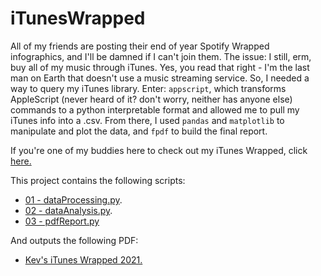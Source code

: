 # iTunesWrapped

All of my friends are posting their end of year Spotify Wrapped infographics, and I'll be damned if I can't join them. The issue: I still, erm, buy all of my music through iTunes. Yes, you read that right - I'm the last man on Earth that doesn't use a music streaming service. So, I needed a way to query my iTunes library. Enter: `appscript`, which transforms AppleScript (never heard of it? don't worry, neither has anyone else) commands to a python interpretable format and allowed me to pull my iTunes info into a .csv. From there, I used `pandas` and `matplotlib` to manipulate and plot the data, and `fpdf` to build the final report. 

If you're one of my buddies here to check out my iTunes Wrapped, click [here.](https://www.youtube.com/watch?v=dQw4w9WgXcQ)

This project contains the following scripts:
- [01 - dataProcessing.py](https://github.com/kevinroche22/iTunesWrapped/blob/master/scripts/01%20-%20dataProcessing.py).
- [02 - dataAnalysis.py](https://github.com/kevinroche22/iTunesWrapped/blob/master/scripts/02%20-%20dataAnalysis.py).
- [03 - pdfReport.py](https://github.com/kevinroche22/iTunesWrapped/blob/master/scripts/03%20-%20pdfReport.py)

And outputs the following PDF:
- [Kev's iTunes Wrapped 2021.](https://github.com/kevinroche22/iTunesWrapped/blob/master/iTunesWrapped2021.pdf)
